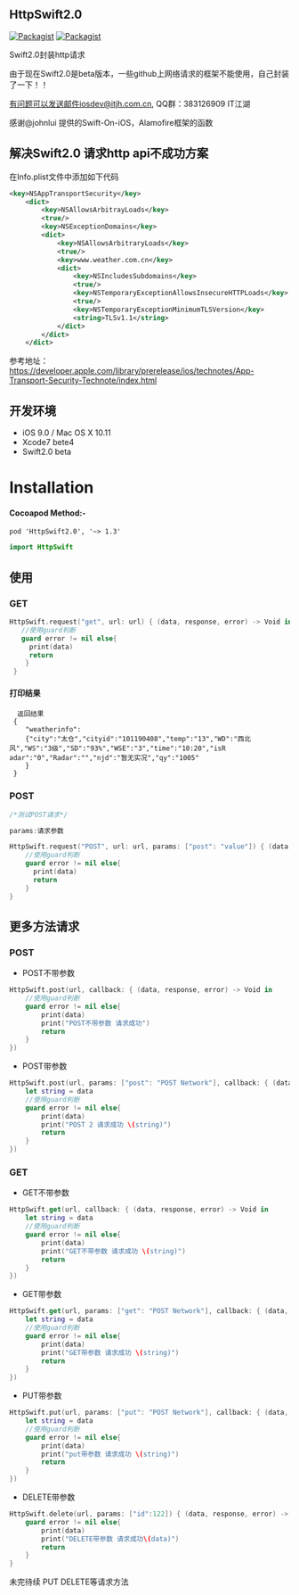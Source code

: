 ## HttpSwift2.0

[![Packagist](https://img.shields.io/packagist/l/doctrine/orm.svg)](https://github.com/itjhDev/HttpSwift2.0/blob/master/LICENSE)  [![Packagist](https://img.shields.io/badge/Language-swift2-blue.svg)](https://developer.apple.com/swift/)


Swift2.0封装http请求

由于现在Swift2.0是beta版本，一些github上网络请求的框架不能使用，自己封装了一下！！

有问题可以发送邮件iosdev@itjh.com.cn, QQ群：383126909 IT江湖

感谢@johnlui 提供的Swift-On-iOS，Alamofire框架的函数

## 解决Swift2.0 请求http api不成功方案

在Info.plist文件中添加如下代码

```xml
<key>NSAppTransportSecurity</key>
	<dict>
		<key>NSAllowsArbitrayLoads</key>
		<true/>
		<key>NSExceptionDomains</key>
		<dict>
			<key>NSAllowsArbitraryLoads</key>
			<true/>
			<key>www.weather.com.cn</key>
			<dict>
				<key>NSIncludesSubdomains</key>
				<true/>
				<key>NSTemporaryExceptionAllowsInsecureHTTPLoads</key>
				<true/>
				<key>NSTemporaryExceptionMinimumTLSVersion</key>
				<string>TLSv1.1</string>
			</dict>
		</dict>
	</dict>
```
参考地址：https://developer.apple.com/library/prerelease/ios/technotes/App-Transport-Security-Technote/index.html 


## 开发环境
- iOS 9.0 / Mac OS X 10.11
- Xcode7 bete4 
- Swift2.0 beta

Installation
==========================
#### Cocoapod Method:-

`pod 'HttpSwift2.0', '~> 1.3'`


```swift
import HttpSwift
```

## 使用

### GET

```swift
HttpSwift.request("get", url: url) { (data, response, error) -> Void in
   //使用guard判断
   guard error != nil else{
     print(data)
     return
    }
 }
```
#### 打印结果
```shell
  返回结果
 {
    "weatherinfo":
    {"city":"太仓","cityid":"101190408","temp":"13","WD":"西北风","WS":"3级","SD":"93%","WSE":"3","time":"10:20","isR        adar":"0","Radar":"","njd":"暂无实况","qy":"1005"
    }
 }
```
### POST

```swift
/*测试POST请求*/ 

params:请求参数 

HttpSwift.request("POST", url: url, params: ["post": "value"]) { (data, response, error) -> Void in
    //使用guard判断
    guard error != nil else{
      print(data) 
      return
    }
}
```
## 更多方法请求

### POST

- POST不带参数
```swift
HttpSwift.post(url, callback: { (data, response, error) -> Void in
    //使用guard判断
    guard error != nil else{
        print(data)
        print("POST不带参数 请求成功")
        return
    }
})
```
- POST带参数
```swift
HttpSwift.post(url, params: ["post": "POST Network"], callback: { (data, response, error) -> Void in
    let string = data
    //使用guard判断
    guard error != nil else{
        print(data)
        print("POST 2 请求成功 \(string)")
        return
    }
})
```
### GET
- GET不带参数
```swift
HttpSwift.get(url, callback: { (data, response, error) -> Void in
    let string = data
    //使用guard判断
    guard error != nil else{
        print(data)
        print("GET不带参数 请求成功 \(string)")
        return
    }
})
```
- GET带参数
```swift
HttpSwift.get(url, params: ["get": "POST Network"], callback: { (data, response, error) -> Void in
    let string = data
    //使用guard判断
    guard error != nil else{
        print(data)
        print("GET带参数 请求成功 \(string)")
        return
    }
})
```

- PUT带参数
```swift
HttpSwift.put(url, params: ["put": "POST Network"], callback: { (data, response, error) -> Void in
    let string = data
    //使用guard判断
    guard error != nil else{
        print(data)
        print("put带参数 请求成功 \(string)")
        return
    }
})
```

- DELETE带参数
```swift
HttpSwift.delete(url, params: ["id":122]) { (data, response, error) -> Void in
    guard error != nil else{
        print(data)
        print("DELETE带参数 请求成功\(data)")
        return
    }
}
```


未完待续 PUT DELETE等请求方法
